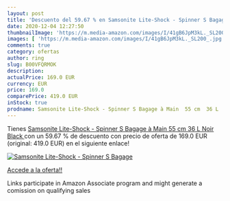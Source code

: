 ```yaml
---
layout: post
title: 'Descuento del 59.67 % en Samsonite Lite-Shock - Spinner S Bagage '
date: 2020-12-04 12:27:50
thumbnailImage: 'https://m.media-amazon.com/images/I/41gB6JpM3kL._SL200_.jpg'
images: [ 'https://m.media-amazon.com/images/I/41gB6JpM3kL._SL200_.jpg' ]
comments: true
category: ofertas
author: ring
slug: B00VFQRMOK
description:
actualPrice: 169.0 EUR
currency: EUR
price: 169.0
comparePrice: 419.0 EUR
inStock: true
prodname: Samsonite Lite-Shock - Spinner S Bagage à Main  55 cm  36 L  Noir  Black 
---
```


Tienes [Samsonite Lite-Shock - Spinner S Bagage à Main  55 cm  36 L  Noir  Black ](https://www.amazon.fr/dp/B00VFQRMOK/?tag=tolees0d-21) con un 59.67 % de descuento con precio de oferta de 169.0 EUR (original: 419.0 EUR) en el siguiente enlace!

[![Samsonite Lite-Shock - Spinner S Bagage ](https://m.media-amazon.com/images/I/41gB6JpM3kL._SL200_.jpg)](https://www.amazon.fr/dp/B00VFQRMOK/?tag=tolees0d-21)

[Accede a la oferta!!](https://www.amazon.fr/dp/B00VFQRMOK/?tag=tolees0d-21)

Links participate in Amazon Associate program and might generate a comission on qualifying sales


